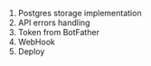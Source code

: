 1. Postgres storage implementation
2. API errors handling
3. Token from BotFather
4. WebHook
5. Deploy